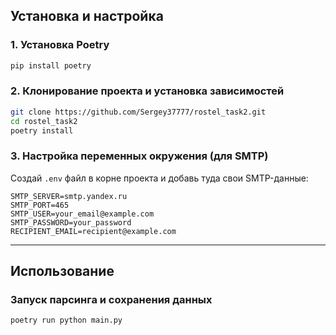 ## Установка и настройка
### 1. Установка Poetry
```sh
pip install poetry
```

### 2. Клонирование проекта и установка зависимостей
```sh
git clone https://github.com/Sergey37777/rostel_task2.git
cd rostel_task2
poetry install
```

### 3. Настройка переменных окружения (для SMTP)
Создай `.env` файл в корне проекта и добавь туда свои SMTP-данные:
```
SMTP_SERVER=smtp.yandex.ru
SMTP_PORT=465
SMTP_USER=your_email@example.com
SMTP_PASSWORD=your_password
RECIPIENT_EMAIL=recipient@example.com
```

---

## Использование
### Запуск парсинга и сохранения данных
```sh
poetry run python main.py
```
